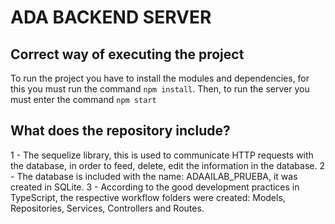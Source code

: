 # ADA BACKEND SERVER


## Correct way of executing the project

To run the project you have to install the modules and dependencies, for this you must run the command `npm install`. Then, to run the server you must enter the command `npm start`

## What does the repository include?

1 - The sequelize library, this is used to communicate HTTP requests with the database, in order to feed, delete, edit the information in the database.
2 - The database is included with the name: ADAAILAB_PRUEBA, it was created in SQLite.
3 - According to the good development practices in TypeScript, the respective workflow folders were created: Models, Repositories, Services, Controllers and Routes.




